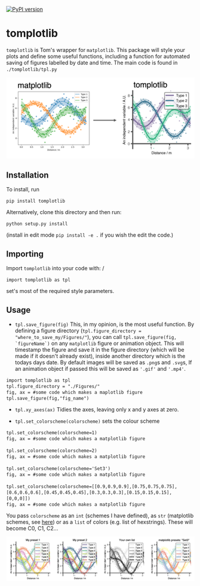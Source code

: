 [![PyPI version](https://badge.fury.io/py/tomplotlib.svg)](https://badge.fury.io/py/tomplotlib)


# tomplotlib

`tomplotlib` is Tom's wrapper for `matplotlib`. 
This package will style your plots and define some useful functions, including a function for automated saving of figures labelled by date and time. The main code is found in `./tomplotlib/tpl.py`

<img src="./figs/tomplotlib.png" width="600">

## Installation
To install, run
```
pip install tomplotlib
```
Alternatively, clone this directory and then run:
```
python setup.py install
```
(install in edit mode `pip install -e .` if you wish the edit the code.)

## Importing 
Import ```tomplotlib``` into your code with: /
```
import tomplotlib as tpl 
```
set's most of the required style parameters. 

## Usage

* ```tpl.save_figure(fig)```
This, in my opinion, is the most useful function. By defining a figure directory (```tpl.figure_directory = "where_to_save_my/Figures/"```), you can call ```tpl.save_figure(fig, `figureName`)``` on any `matplotlib` figure or animation object. This will timestamp the figure and save it in the figure directory (which will be made if it doesn't already exist), inside another directory which is the todays days date. By default images will be saved as `.png`s and `.svg`s, If an animation object if passed this will be saved as `'.gif'` and `'.mp4'`. 

```
import tomplotlib as tpl 
tpl.figure_directory = "./Figures/"
fig, ax = #some code which makes a maplotlib figure
tpl.save_figure(fig,"fig_name")
```






* ```tpl.xy_axes(ax)``` 
Tidies the axes, leaving only x and y axes at zero. 


* ```tpl.set_colorscheme(colorscheme)``` sets the colour scheme
```
tpl.set_colorscheme(colorscheme=1)
fig, ax = #some code which makes a matplotlib figure

tpl.set_colorscheme(colorscheme=2)
fig, ax = #some code which makes a matplotlib figure

tpl.set_colorscheme(colorscheme='Set3')
fig, ax = #some code which makes a matplotlib figure

tpl.set_colorscheme(colorscheme=[[0.9,0.9,0.9],[0.75,0.75,0.75],[0.6,0.6,0.6],[0.45,0.45,0.45],[0.3,0.3,0.3],[0.15,0.15,0.15],[0,0,0]])
fig, ax = #some code which makes a matplotlib figure
```
You pass ```colorscheme``` as an ```int``` (schemes I have defined), as ```str``` (matplotlib schemes, see [here](https://matplotlib.org/stable/tutorials/colors/colormaps.html)) or as a ```list``` of colors (e.g. list of hexstrings). These will become C0, C1, C2...

<img src="./figs/colorschemes.png">


